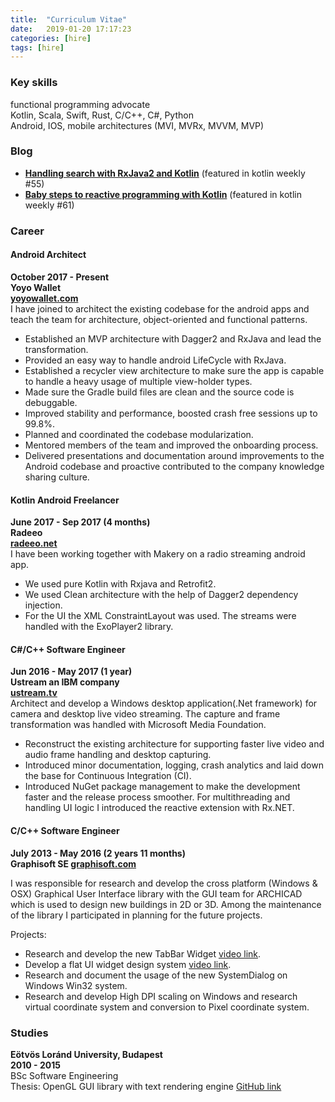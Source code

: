 ```yaml
---
title:  "Curriculum Vitae"
date:   2019-01-20 17:17:23
categories: [hire]
tags: [hire]
---
```


### Key skills
functional programming advocate   
Kotlin, Scala, Swift, Rust, C/C++, C#, Python  
Android, IOS, mobile architectures (MVI, MVRx, MVVM, MVP)  

### Blog
  - **[Handling search with RxJava2 and Kotlin](https://medium.com/we-are-makery/handling-search-with-rxjava2-and-kotlin-5ca91d0001a4)** (featured in kotlin weekly #55)
  - **[Baby steps to reactive programming with Kotlin](https://medium.com/@Kiomio/baby-steps-to-reactive-programming-a9f5f771e29d)** (featured in kotlin weekly #61)

### Career

#### **Android Architect**  
**October 2017 - Present**  
**Yoyo Wallet**  
**[yoyowallet.com](http://yoyowallet.com/)**  
I have joined to architect the existing codebase for the android apps and teach the team for architecture, object-oriented and functional patterns.  
 
- Established an MVP architecture with Dagger2 and RxJava and lead the transformation. 
- Provided an easy way to handle android LifeCycle with RxJava.
- Established a recycler view architecture to make sure the app is capable to handle a heavy usage of multiple view-holder types.
- Made sure the Gradle build files are clean and the source code is debuggable. 
- Improved stability and performance, boosted crash free sessions up to 99.8%.  
- Planned and coordinated the codebase modularization.
- Mentored members of the team and improved the onboarding process. 
- Delivered presentations and documentation around improvements to the Android codebase and proactive contributed to the company knowledge sharing culture.

#### **Kotlin Android Freelancer**  
**June 2017 - Sep 2017 (4 months)**  
**Radeeo**  
**[radeeo.net](http://radeeo.net/)**  
I have been working together with Makery on a radio streaming android app.  

-  We used pure Kotlin with Rxjava and Retrofit2.
-  We used Clean architecture with the help of Dagger2 dependency injection.
-  For the UI the XML ConstraintLayout was used. The streams were handled with the ExoPlayer2 library.

#### **C#/C++ Software Engineer**  
**Jun 2016 - May 2017 (1 year)**   
**Ustream an IBM company**  
**[ustream.tv](http://www.ustream.tv/)**  
  Architect and develop a Windows desktop application(.Net framework) for camera and desktop live video streaming. The capture and frame transformation was handled with Microsoft Media Foundation. 
  
-  Reconstruct the existing architecture for supporting faster live video and audio frame handling and desktop capturing.
-  Introduced minor documentation, logging, crash analytics and laid down the base for Continuous Integration (CI).  
-  Introduced NuGet package management to make the development faster and the release process smoother. For multithreading and handling UI logic I introduced the reactive extension with Rx.NET.

####  **C/C++ Software Engineer**   
**July 2013 - May 2016 (2 years 11 months)**  
**Graphisoft SE [graphisoft.com](http://www.graphisoft.com/)**  
  
  I was responsible for research and develop the cross platform (Windows & OSX) Graphical User Interface library with the GUI team for ARCHICAD which is used to design new buildings in 2D or 3D. Among the maintenance of the library I participated in planning for the future projects.

Projects:
  
- Research and develop the new TabBar Widget [video link](https://youtu.be/kF__x0xJ7gc).  
- Develop a flat UI widget design system [video link](https://youtu.be/JVIlzxnnLmA).  
- Research and document the usage of the new SystemDialog on Windows Win32 system.  
- Research and develop High DPI scaling on Windows and research virtual coordinate system and conversion to Pixel coordinate system.  

### Studies

**Eötvös Loránd University, Budapest  
2010 - 2015**  
BSc Software Engineering  
Thesis: OpenGL GUI library with text rendering engine [GitHub link](https://github.com/kioba/OGLFontRendering.git)